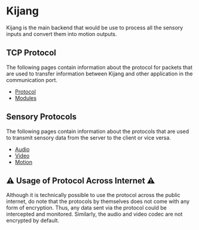 # Kijang

Kijang is the main backend that would be use to process all the sensory inputs and convert them into motion outputs.

## TCP Protocol

The following pages contain information about the protocol for packets that are used to transfer information between Kijang and other application in the communication port.

- [Protocol](./tcp-protocol)
- [Modules](./tcp-modules)

## Sensory Protocols

The following pages contain information about the protocols that are used to transmit sensory data from the server to the client or vice versa.

- [Audio](./udp-audio)
- [Video](./udp-video)
- [Motion](./udp-motion)

## ⚠ Usage of Protocol Across Internet ⚠

Although it is technically possible to use the protocol across the public internet, do note that the protocols by themselves does not come with any form of encryption. Thus, any data sent via the protocol could be intercepted and monitored. Similarly, the audio and video codec are not encrypted by default.
